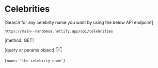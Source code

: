 # Celebrities

[Search for any celebrity name you want by using the below API endpoint]

```
https://main--randomss.netlify.app/api/celebrities
```

[method: GET]

[query or params object] 👇👇

```
{name: 'the celebrity name'}
```